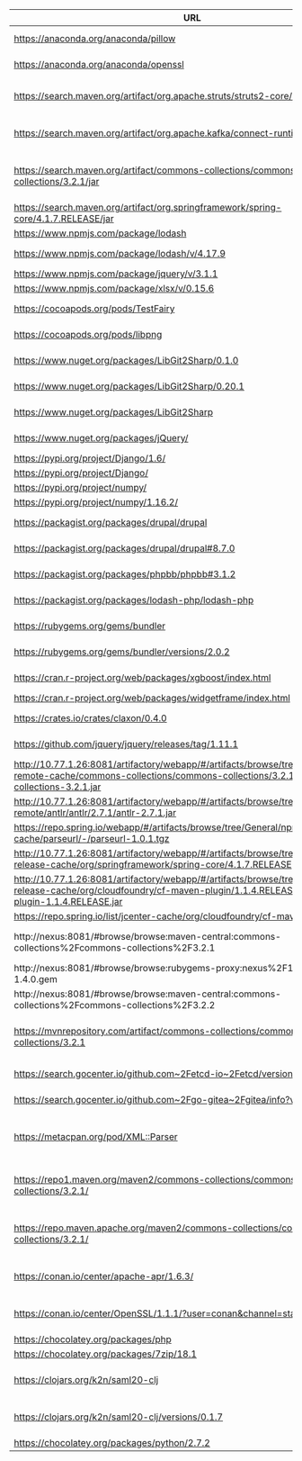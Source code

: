  URL                                                                                 | Date                                                               | Package                                                        |
| ----------------------------------------------------------------------------------- | ------------------------------------------------------------------ | -------------------------------------------------------------- |
| https://anaconda.org/anaconda/pillow                                                | 1590411208                                              | Anaconda Cloud - Pillow                                        |
| https://anaconda.org/anaconda/openssl                                               | 1590411320                                              | Anaconda Cloud - Openssl                                       |
| https://search.maven.org/artifact/org.apache.struts/struts2-core/2.3.30/jar         | 1527954651                                              | The Central Repository Search Engine-struts                    |
| https://search.maven.org/artifact/org.apache.kafka/connect-runtime/0.11.0.0/jar     | 1573026863                                              | The Central Repository Search Engine-kafka                     |
| https://search.maven.org/artifact/commons-collections/commons-collections/3.2.1/jar | 1527954651                                              | The Central Repository Search Engine-commons-collections-3.2.1 |
| https://search.maven.org/artifact/org.springframework/spring-core/4.1.7.RELEASE/jar | 1559652581                                              | Maven-spring-core                                              |
| https://www.npmjs.com/package/lodash                                                | 1527852661                                              | lodash - npm-base                                              |
| https://www.npmjs.com/package/lodash/v/4.17.9                                       | 1554106459                                              | lodash - npm - v4.17.9                                         |
| https://www.npmjs.com/package/jquery/v/3.1.1                                        | 1589028080                                              | jquery - npm                                                   |
| https://www.npmjs.com/package/xlsx/v/0.15.6                                         | 1589159388                                              | npm-xlsx -0.15.6                                               |
| https://cocoapods.org/pods/TestFairy                                                | 1528621725                                              | TestFairy on CocoaPods.org                                     |
| https://cocoapods.org/pods/libpng                                                   | 1589030276                                              | CocoaPods.org - libpng                                         |
| https://www.nuget.org/packages/LibGit2Sharp/0.1.0                                   | 1527852661                                              | NuGet Gallery - LibGit2Sharp 0.1.0                             |
| https://www.nuget.org/packages/LibGit2Sharp/0.20.1                                  | 1553687064                                              | NuGet Gallery - LibGit2Sharp 0.20.1                            |
| https://www.nuget.org/packages/LibGit2Sharp                                         | 1559652478                                              | NuGet Gallery - LibGit2Sharp 0.26.0                            |
| https://www.nuget.org/packages/jQuery/                                              | 1588377458                                              | NuGet Gallery - jQuery-latest                                  |
| https://pypi.org/project/Django/1.6/                                                | 1527951871                                              | PyPI - Django · 1.6                                            |
| https://pypi.org/project/Django/                                                    | 1587799478                                              | PyPI - Django · latest                                         |
| https://pypi.org/project/numpy/                                                     | 1562219530                                              | PyPI - numpy ·                                                 |
| https://pypi.org/project/numpy/1.16.2/                                              | 1576466303                                              | PyPI - numpy · 1.16.2                                          |
| https://packagist.org/packages/drupal/drupal                                        | 1528622025                                              | Packagist - drupal/drupal                                      |
| https://packagist.org/packages/drupal/drupal#8.7.0                                  | 1560279325                                              | Packagist - drupal/drupal - 8.7.0                              |
| https://packagist.org/packages/phpbb/phpbb#3.1.2                                    | 1554274699                                              | Packagist - phpbb/phpbb - 3.1.2                                |
| https://packagist.org/packages/lodash-php/lodash-php                                | 1587868591                                              | Packagist - lodash-php/lodash-php                              |
| https://rubygems.org/gems/bundler                                                   | 1527951891                                              | bundler - RubyGems.org                                         |
| https://rubygems.org/gems/bundler/versions/2.0.2                                    | 1576468042                                              | bundler - RubyGems.org -2.0.2                                  |
| https://cran.r-project.org/web/packages/xgboost/index.html                          | 1554269394                                              | CRAN - Package xgboost                                         |
| https://cran.r-project.org/web/packages/widgetframe/index.html                      | 1554274448                                              | CRAN - widgetframe                                             |
| https://crates.io/crates/claxon/0.4.0                                               | 1554269352                                              | Cargo - Rust - claxon - 0.4.0                                  |
| https://github.com/jquery/jquery/releases/tag/1.11.1                                | 1558533050                                              | Release 1.11.1 · jquery/jquery                                 |
| http://10.77.1.26:8081/artifactory/webapp/#/artifacts/browse/tree/General/us-remote-cache/commons-collections/commons-collections/3.2.1/commons-collections-3.2.1.jar | 1560279665|Artifactory-commons-collections-jar |
| http://10.77.1.26:8081/artifactory/webapp/#/artifacts/browse/tree/General/us-remote/antlr/antlr/2.7.1/antlr-2.7.1.jar | 1559652537|Artifactory1 |
| https://repo.spring.io/webapp/#/artifacts/browse/tree/General/npmjs-cache/parseurl/-/parseurl-1.0.1.tgz | 1559652550|Artifactory2 |
| http://10.77.1.26:8081/artifactory/webapp/#/artifacts/browse/tree/General/spring-release-cache/org/springframework/spring-core/4.1.7.RELEASE | 1559652565|Artifactory3 |
| http://10.77.1.26:8081/artifactory/webapp/#/artifacts/browse/tree/General/spring-release-cache/org/cloudfoundry/cf-maven-plugin/1.1.4.RELEASE/cf-maven-plugin-1.1.4.RELEASE.jar | 1559652596|Artifactory4 |
| https://repo.spring.io/list/jcenter-cache/org/cloudfoundry/cf-maven-plugin/1.1.3/ | 1559652611 | Artifactory5 |
| http://nexus:8081/#browse/browse:maven-central:commons-collections%2Fcommons-collections%2F3.2.1 | 1560265825  | Nexus Repository Manager-Commons-collections |
| http://nexus:8081/#browse/browse:rubygems-proxy:nexus%2F1.4.0%2Fnexus-1.4.0.gem | 1560272543| Nexus Repository Manager-ruby |
| http://nexus:8081/#browse/browse:maven-central:commons-collections%2Fcommons-collections%2F3.2.2 | 1562245962| Nexus Repository Manager |
| https://mvnrepository.com/artifact/commons-collections/commons-collections/3.2.1 | 1528621874 | Maven Repository: commons-collections » commons-collections » 3.2.1 |
| https://search.gocenter.io/github.com~2Fetcd-io~2Fetcd/versions | 1560273260|JFrog GoCenter - etcd |
| https://search.gocenter.io/github.com~2Fgo-gitea~2Fgitea/info?version=v1.5.1 | 1564960509|JFrog GoCenter - gitea |
| https://metacpan.org/pod/XML::Parser | 1528621816|metacpan.org - XML::Parser - A perl module for parsing XML documents |
| https://repo1.maven.org/maven2/commons-collections/commons-collections/3.2.1/ | 1589151436|Central Repository: commons-collections/commons-collections/3.2.1 |
| https://repo.maven.apache.org/maven2/commons-collections/commons-collections/3.2.1/ | 1589151477|Central Repository: commons-collections/commons-collections/3.2.1 |
| https://conan.io/center/apache-apr/1.6.3/ | 1589155631 | ConanCenter - Apache-apr Package version - 1.6.3 |
| https://conan.io/center/OpenSSL/1.1.1/?user=conan&channel=stable | 1589449877 | ConanCenter - OpenSSL Package version - 1.1.1 |
| https://chocolatey.org/packages/php | 1589865342|Chocolatey Software | PHP (Hypertext Preprocessor) 7.4.5 |
| https://chocolatey.org/packages/7zip/18.1 | 1589865359|Chocolatey Software | 7-Zip 18.1 |
| https://clojars.org/k2n/saml20-clj | 1590014171|Clojars - [k2n/saml20-clj &quot;0.1.9&quot;] |
| https://clojars.org/k2n/saml20-clj/versions/0.1.7 | 1590014183|Clojars - [k2n/saml20-clj &quot;0.1.7&quot;] |
| https://chocolatey.org/packages/python/2.7.2 | 1590452844|Chocolatey Software | Python 2.7.2 |